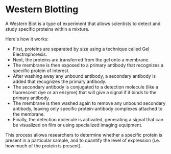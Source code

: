 # Western Blotting

A Western Blot is a type of experiment that allows scientists to detect and study specific proteins within a mixture. 

Here's how it works:

- First, proteins are separated by size using a technique called Gel Electrophoresis. 
- Next, the proteins are transferred from the gel onto a membrane. 
- The membrane is then exposed to a primary antibody that recognizes a specific protein of interest. 
- After washing away any unbound antibody, a secondary antibody is added that recognizes the primary antibody. 
- The secondary antibody is conjugated to a detection molecule (like a fluorescent dye or an enzyme) that will give a signal if it binds to the primary antibody. 
- The membrane is then washed again to remove any unbound secondary antibody, leaving only specific protein-antibody complexes attached to the membrane. 
- Finally, the detection molecule is activated, generating a signal that can be visualized on film or using specialized imaging equipment. 

This process allows researchers to determine whether a specific protein is present in a particular sample, and to quantify the level of expression (i.e. how much of the protein is present).
